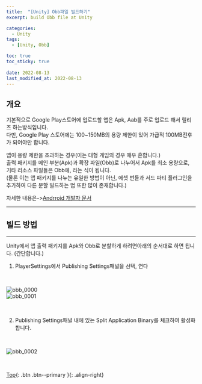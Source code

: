 ```yaml
---
title:  "[Unity] Obb파일 빌드하기"
excerpt: build Obb file at Unity

categories:
  - Unity
tags:
  - [Unity, Obb]

toc: true
toc_sticky: true
 
date: 2022-08-13
last_modified_at: 2022-08-13
---
```


## 개요
기본적으로 Google Play스토어에 업로드할 앱은 Apk, Aab를 주로 업로드 해서 릴리즈 하는방식입니다. <br>
다만, Google Play 스토어에는 100~150MB의 용량 제한이 있어 가급적 100MB전후가 되어야만 합니다.<br>

앱이 용량 제한을 초과하는 경우(이는 대형 게임의 경우 매우 흔합니다.)<br>
출력 패키지를 메인 부분(Apk)과 확장 파일(Obb)로 나누어서 Apk를 최소 용량으로, 기타 리소스 파일들은 Obb에, 라는 식이 됩니다.
<br>
(물론 이는 앱 패키지를 나누는 유일한 방법이 아닌, 에셋 번들과 서드 파티 플러그인을 추가하여 다른 분할 빌드하는 법 또한 많이 존재합니다.)

자세한 내용은->[Andrroid 개발자 문서](https://developer.android.com/google/play/expansion-files)

---
## 빌드 방법
---
Unity에서 앱 출력 패키지를 Apk와 Obb로 분할하게 하려면아래의 순서대로 하면 됩니다. (간단합니다.)

1. PlayerSettings에서 Publishing Settings패널을 선택, 연다
<br>

![obb_0000](https://user-images.githubusercontent.com/40765022/184476664-c7f6b801-c3c8-4e71-a6d9-8a51ccac012d.png) <br>
![obb_0001](https://user-images.githubusercontent.com/40765022/184476665-6247457a-f5ac-43fe-aef3-f35eeacedb68.png) <br>


<br>

2. Publishing Settings패널 내에 있는 Split Application Binary를 체크하여 활성화 합니다.
<br>

![obb_0002](https://user-images.githubusercontent.com/40765022/184476666-a8fa723a-450e-4447-8d11-bc4b9703510a.png)

<br> 

[Top](#){: .btn .btn--primary }{: .align-right}